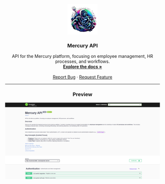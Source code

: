 <br />
<div align="center">
  <a href="https://github.com/sergej-stk/mercury">
    <img src="assets/logo.png" alt="Logo" width="100" height="100">
  </a>

<h3 align="center">Mercury API</h3>

  <p align="center">
    API for the Mercury platform, focusing on employee management, HR processes, and workflows.
    <br />
    <a href="https://mercury.sergejsteinsiek.com/"><strong>Explore the docs »</strong></a>
    <br />
    <br />
    <a href="https://github.com/sergej-stk/mercury/issues/new?template=bugreport.md">Report Bug</a>
    &middot;
    <a href="https://github.com/sergej-stk/mercury/issues/new?template=featurerequest.md">Request Feature</a>
  </p>
</div>

---

<h3 align="center">Preview</h3>

![Preview](/assets/preview.png)